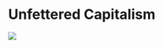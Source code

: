 # Unfettered Capitalism

[![](http://img.youtube.com/vi/6w-DVGWVhIw/0.jpg)](https://youtu.be/6w-DVGWVhIw?t=75)

